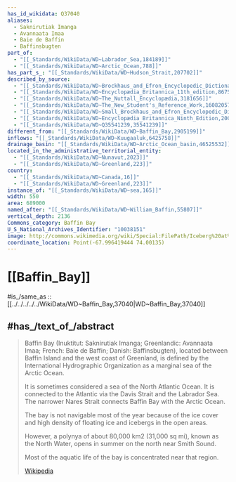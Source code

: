 ```yaml
---
has_id_wikidata: Q37040
aliases:
  - Saknirutiak Imanga
  - Avannaata Imaa
  - Baie de Baffin
  - Baffinsbugten
part_of:
  - "[[_Standards/WikiData/WD~Labrador_Sea,184189]]"
  - "[[_Standards/WikiData/WD~Arctic_Ocean,788]]"
has_part_s_: "[[_Standards/WikiData/WD~Hudson_Strait,207702]]"
described_by_source:
  - "[[_Standards/WikiData/WD~Brockhaus_and_Efron_Encyclopedic_Dictionary,602358]]"
  - "[[_Standards/WikiData/WD~Encyclopædia_Britannica_11th_edition,867541]]"
  - "[[_Standards/WikiData/WD~The_Nuttall_Encyclopædia,3181656]]"
  - "[[_Standards/WikiData/WD~The_New_Student's_Reference_Work,16082057]]"
  - "[[_Standards/WikiData/WD~Small_Brockhaus_and_Efron_Encyclopedic_Dictionary,19180675]]"
  - "[[_Standards/WikiData/WD~Encyclopædia_Britannica_Ninth_Edition,20096917]]"
  - "[[_Standards/WikiData/WD~Q35541239,35541239]]"
different_from: "[[_Standards/WikiData/WD~Baffin_Bay,2905199]]"
inflows: "[[_Standards/WikiData/WD~Kuugaaluk,6425758]]"
drainage_basin: "[[_Standards/WikiData/WD~Arctic_Ocean_basin,46525532]]"
located_in_the_administrative_territorial_entity:
  - "[[_Standards/WikiData/WD~Nunavut,2023]]"
  - "[[_Standards/WikiData/WD~Greenland,223]]"
country:
  - "[[_Standards/WikiData/WD~Canada,16]]"
  - "[[_Standards/WikiData/WD~Greenland,223]]"
instance_of: "[[_Standards/WikiData/WD~sea,165]]"
width: 550
area: 689000
named_after: "[[_Standards/WikiData/WD~William_Baffin,55807]]"
vertical_depth: 2136
Commons_category: Baffin Bay
U_S_National_Archives_Identifier: "10038151"
image: http://commons.wikimedia.org/wiki/Special:FilePath/Iceberg%20at%20Baffin%20Bay.jpg
coordinate_location: Point(-67.996419444 74.00135)
---
```


# [[Baffin_Bay]] 

#is_/same_as :: [[../../../../../WikiData/WD~Baffin_Bay,37040|WD~Baffin_Bay,37040]] 

## #has_/text_of_/abstract 

> Baffin Bay (Inuktitut: Saknirutiak Imanga; Greenlandic: Avannaata Imaa; French: Baie de Baffin; Danish: Baffinsbugten), 
> located between Baffin Island and the west coast of Greenland, 
> is defined by the International Hydrographic Organization as a marginal sea of the Arctic Ocean. 
> 
> It is sometimes considered a sea of the North Atlantic Ocean. 
> It is connected to the Atlantic via the Davis Strait and the Labrador Sea. 
> The narrower Nares Strait connects Baffin Bay with the Arctic Ocean. 
> 
> The bay is not navigable most of the year because of the ice cover 
> and high density of floating ice and icebergs in the open areas. 
> 
> However, a polynya of about 80,000 km2 (31,000 sq mi), known as the North Water, 
> opens in summer on the north near Smith Sound. 
> 
> Most of the aquatic life of the bay is concentrated near that region.
>
> [Wikipedia](https://en.wikipedia.org/wiki/Baffin%20Bay) 

